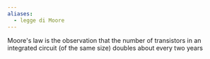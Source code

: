 ```yaml
---
aliases:
  - legge di Moore
---
```

Moore's law is the observation that the number of transistors in an integrated circuit (of the same size) doubles about every two years